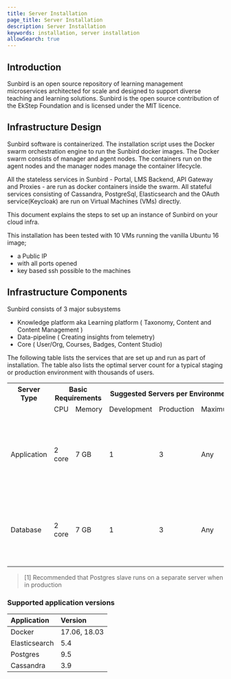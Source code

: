 ```yaml
---
title: Server Installation
page_title: Server Installation
description: Server Installation
keywords: installation, server installation 
allowSearch: true
---
```

 
## Introduction
Sunbird is an open source repository of learning management microservices architected for scale and designed to support diverse teaching and learning solutions. Sunbird is the open source contribution of the EkStep Foundation and is licensed under the MIT licence. 

## Infrastructure Design
Sunbird software is containerized. The installation script uses the Docker swarm orchestration engine to run the Sunbird docker images. The Docker swarm consists of manager and agent nodes. The containers run on the agent nodes and the manager nodes manage the container lifecycle. 

All the stateless services in Sunbird - Portal, LMS Backend, API Gateway and Proxies - are run as docker containers inside the swarm. All stateful services consisting of Cassandra, PostgreSql, Elasticsearch and the OAuth service(Keycloak) are run on Virtual Machines (VMs) directly. 

This document explains the steps to set up an instance of Sunbird on your cloud infra.

This installation has been tested with 10 VMs running the vanilla Ubuntu 16 image;

  - a Public IP
  - with all ports opened
  - key based ssh possible to the machines

## Infrastructure Components

Sunbird consists of 3 major subsystems

  - Knowledge platform aka Learning platform ( Taxonomy, Content and Content Management )
  - Data-pipeline ( Creating insights from telemetry)
  - Core ( User/Org, Courses, Badges, Content Studio)

The following table lists the services that are set up and run as part of installation. The table also lists the optimal server count for a typical staging or production environment with thousands of users.

<table>
  <tr>
    <th style="width:20%">Server Type</th>
    <th style="width:25%" colspan="2">Basic Requirements</th>
    <th style="width:35%" colspan="3">Suggested Servers per Environment</th>
    <th style="width:20%">Services</th>
  </tr>
  <tr>
    <td></td>
    <td>CPU</td>
    <td>Memory</td>
    <td>Development</td>
    <td>Production</td>
    <td>Maximum</td>
    <td></td>
  </tr>
  <tr>
    <td rowspan="4">Application</td>
    <td rowspan="4">2 core</td>
    <td rowspan="4">7 GB</td>
    <td rowspan="4">1</td>
    <td rowspan="4">3</td>
    <td rowspan="4">Any</td>
    <td>Docker Swarm Manager</td>
  </tr>
  <tr>
    <td>Docker Swarm Agent</td>
  </tr>
  <tr>
    <td>Keycloak</td>
  </tr>
  <tr>
    <td>Badgr</td>
  </tr>
  <tr>
    <td rowspan="4">Database</td>
    <td rowspan="4">2 core</td>
    <td rowspan="4">7 GB</td>
    <td rowspan="4">1</td>
    <td rowspan="4">3</td>
    <td rowspan="4">Any</td>
    <td>Elastic Search
</td>
  </tr>
  <tr>
    <td>Postgres Master
</td>
  </tr>
  <tr>
    <td>Postgres Slave<sup>[1]</sup></td>
  </tr>
  <tr>
    <td>Cassandra</td>
  </tr>
</table>

> [1] Recommended that Postgres slave runs on a separate server when in production

### Supported application versions

Application |Version
:----- |:--------
Docker | 17.06, 18.03
Elasticsearch | 5.4 
Postgres | 9.5 
Cassandra | 3.9 
